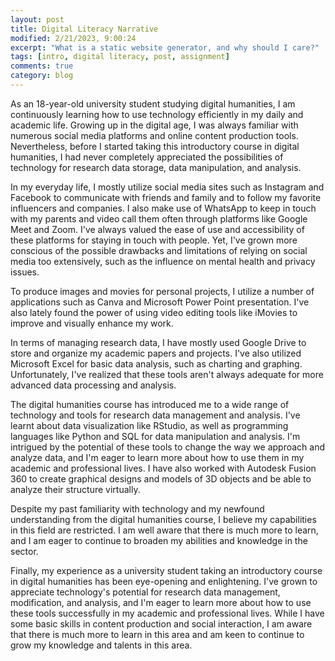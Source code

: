 ```yaml
---
layout: post
title: Digital Literacy Narrative
modified: 2/21/2023, 9:00:24
excerpt: "What is a static website generator, and why should I care?"
tags: [intro, digital literacy, post, assignment]
comments: true
category: blog
---
```


As an 18-year-old university student studying digital humanities, I am continuously learning how to use technology efficiently in my daily and academic life. Growing up in the digital age, I was always familiar with numerous social media platforms and online content production tools. Nevertheless, before I started taking this introductory course in digital humanities, I had never completely appreciated the possibilities of technology for research data storage, data manipulation, and analysis.

In my everyday life, I mostly utilize social media sites such as Instagram and Facebook to communicate with friends and family and to follow my favorite influencers and companies. I also make use of WhatsApp to keep in touch with my parents and video call them often through platforms like Google Meet and Zoom. I've always valued the ease of use and accessibility of these platforms for staying in touch with people. Yet, I've grown more conscious of the possible drawbacks and limitations of relying on social media too extensively, such as the influence on mental health and privacy issues.

To produce images and movies for personal projects, I utilize a number of applications such as Canva and Microsoft Power Point presentation. I've also lately found the power of using video editing tools like iMovies to improve and visually enhance my work.

In terms of managing research data, I have mostly used Google Drive to store and organize my academic papers and projects. I've also utilized Microsoft Excel for basic data analysis, such as charting and graphing. Unfortunately, I've realized that these tools aren't always adequate for more advanced data processing and analysis.

The digital humanities course has introduced me to a wide range of technology and tools for research data management and analysis. I've learnt about data visualization like RStudio, as well as programming languages like Python and SQL for data manipulation and analysis. I'm intrigued by the potential of these tools to change the way we approach and analyze data, and I'm eager to learn more about how to use them in my academic and professional lives. I have also worked with Autodesk Fusion 360 to create graphical designs and models of 3D objects and be able to analyze their structure virtually.

Despite my past familiarity with technology and my newfound understanding from the digital humanities course, I believe my capabilities in this field are restricted. I am well aware that there is much more to learn, and I am eager to continue to broaden my abilities and knowledge in the sector.

Finally, my experience as a university student taking an introductory course in digital humanities has been eye-opening and enlightening. I've grown to appreciate technology's potential for research data management, modification, and analysis, and I'm eager to learn more about how to use these tools successfully in my academic and professional lives. While I have some basic skills in content production and social interaction, I am aware that there is much more to learn in this area and am keen to continue to grow my knowledge and talents in this area.

